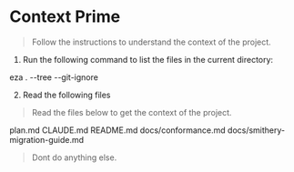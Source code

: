 # Context Prime
> Follow the instructions to understand the context of the project.

1. Run the following command to list the files in the current directory:

eza . --tree --git-ignore

2. Read the following files
> Read the files below to get the context of the project. 

plan.md
CLAUDE.md
README.md
docs/conformance.md
docs/smithery-migration-guide.md    
> Dont do anything else.
